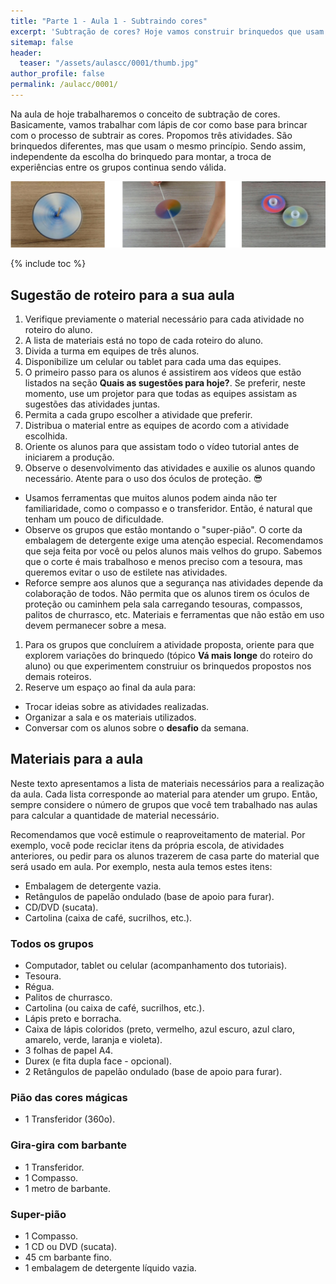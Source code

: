 ```yaml
---
title: "Parte 1 - Aula 1 - Subtraindo cores"
excerpt: 'Subtração de cores? Hoje vamos construir brinquedos que usam a "subtração" de cores para dar um efeito todo especial. Seja bem-vindo!!! :)'
sitemap: false
header: 
  teaser: "/assets/aulascc/0001/thumb.jpg" 
author_profile: false
permalink: /aulacc/0001/
---
```


Na aula de hoje trabalharemos o conceito de subtração de cores. Basicamente, vamos trabalhar com lápis de cor como base para brincar com o processo de subtrair as cores. 
Propomos três atividades. São brinquedos diferentes, mas que usam o mesmo princípio. Sendo assim, independente da escolha do brinquedo para montar, a troca de experiências entre os grupos continua sendo válida.


![Mini luminaria emoticon fantasma](/assets/aulascc/0001/thumb.jpg)

{% include toc %}

## Sugestão de roteiro para a sua aula
1. Verifique previamente o material necessário para cada atividade no roteiro do aluno.
1. A lista de materiais está no topo de cada roteiro do aluno.
1. Divida a turma em equipes de três alunos.
1. Disponibilize um celular ou tablet para cada uma das equipes.
1. O primeiro passo para os alunos é assistirem aos vídeos que estão listados na seção **Quais as sugestões para hoje?**. Se preferir, neste momento, use um projetor para que todas as equipes assistam as sugestões das atividades juntas.
1. Permita a cada grupo escolher a atividade que preferir.
1. Distribua o material entre as equipes de acordo com a atividade escolhida.
1. Oriente os alunos para que assistam todo o vídeo tutorial antes de iniciarem a produção.
1. Observe o desenvolvimento das atividades e auxilie os alunos quando necessário. Atente para o uso dos óculos de proteção. :sunglasses:
  * Usamos ferramentas que muitos alunos podem ainda não ter familiaridade, como o compasso e o transferidor. Então, é natural que tenham um pouco de dificuldade.
  * Observe os grupos que estão montando o "super-pião". O corte da embalagem de detergente exige uma atenção especial. Recomendamos que seja feita por você ou pelos alunos mais velhos do grupo. Sabemos que o corte é mais trabalhoso e menos preciso com a tesoura, mas queremos evitar o uso de estilete nas atividades.
  * Reforce sempre aos alunos que a segurança nas atividades depende da colaboração de todos. Não permita que os alunos tirem os óculos de proteção ou caminhem pela sala carregando tesouras, compassos, palitos de churrasco, etc. Materiais e ferramentas que não estão em uso devem permanecer sobre a mesa.
1. Para os grupos que concluírem a atividade proposta, oriente para que explorem variações do brinquedo (tópico **Vá mais longe** do roteiro do aluno) ou que experimentem construiur os brinquedos propostos nos demais roteiros.
1. Reserve um espaço ao final da aula para:
  * Trocar ideias sobre as atividades realizadas.
  * Organizar a sala e os materiais utilizados.
  * Conversar com os alunos sobre o **desafio** da semana. 

## Materiais para a aula
Neste texto apresentamos a lista de materiais necessários para a realização da aula. Cada lista corresponde ao material para atender um grupo. Então, sempre considere o número de grupos que você tem trabalhado nas aulas para calcular a quantidade de material necessário.

Recomendamos que você estimule o reaproveitamento de material. Por exemplo, você pode reciclar itens da própria escola, de atividades anteriores, ou pedir para os alunos trazerem de casa parte do material que será usado em aula. Por exemplo, nesta aula temos estes itens:
* Embalagem de detergente vazia.
* Retângulos de papelão ondulado (base de apoio para furar).
* CD/DVD (sucata).
* Cartolina (caixa de café, sucrilhos, etc.).

### Todos os grupos
* Computador, tablet ou celular (acompanhamento dos tutoriais).
* Tesoura.
* Régua.
* Palitos de churrasco.
* Cartolina (ou caixa de café, sucrilhos, etc.).
* Lápis preto e borracha.
* Caixa de lápis coloridos (preto, vermelho, azul escuro, azul claro, amarelo, verde, laranja e violeta).
* 3 folhas de papel A4.
* Durex (e fita dupla face - opcional).
* 2 Retângulos de papelão ondulado (base de apoio para furar).

### Pião das cores mágicas
* 1 Transferidor (360o).

### Gira-gira com barbante
* 1 Transferidor.
* 1 Compasso. 
* 1 metro de barbante.

### Super-pião
* 1 Compasso.
* 1 CD ou DVD (sucata).
* 45 cm barbante fino.
* 1 embalagem de detergente líquido vazia.